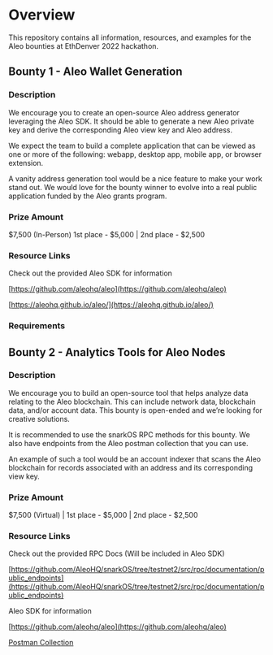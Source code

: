 # Overview
This repository contains all information, resources, and examples for the Aleo bounties at EthDenver 2022 hackathon.

## Bounty 1 - Aleo Wallet Generation

### Description

We encourage you to create an open-source Aleo address generator leveraging the Aleo SDK. It should be able to generate a new Aleo private key and derive the corresponding Aleo view key and Aleo address. 

We expect the team to build a complete application that can be viewed as one or more of the following: webapp, desktop app, mobile app, or browser extension. 

A vanity address generation tool would be a nice feature to make your work stand out. We would love for the bounty winner to evolve into a real public application funded by the Aleo grants program. 

### Prize Amount 
$7,500 (In-Person)  1st place - $5,000 | 2nd place - $2,500 

### Resource Links

Check out the provided Aleo SDK for information

[https://github.com/aleohq/aleo](https://github.com/aleohq/aleo)

[https://aleohq.github.io/aleo/](https://aleohq.github.io/aleo/)

### Requirements

## Bounty 2 - Analytics Tools for Aleo Nodes 

### Description 

We encourage you to build an open-source tool that helps analyze data relating to the Aleo blockchain. This can include network data, blockchain data, and/or account data. This bounty is open-ended and we’re looking for creative solutions. 

It is recommended to use the snarkOS RPC methods for this bounty. We also have endpoints from the Aleo postman collection that you can use.

An example of such a tool would be an account indexer that scans the Aleo blockchain for records associated with an address and its corresponding view key. 

### Prize Amount
$7,500 (Virtual) | 1st place - $5,000 | 2nd place - $2,500

### Resource Links
Check out the provided RPC Docs (Will be included in Aleo SDK)

[https://github.com/AleoHQ/snarkOS/tree/testnet2/src/rpc/documentation/public_endpoints](https://github.com/AleoHQ/snarkOS/tree/testnet2/src/rpc/documentation/public_endpoints)

Aleo SDK for information

[https://github.com/aleohq/aleo](https://github.com/aleohq/aleo)

[Postman Collection](https://github.com/AleoHQ/bounty-2022-ethdenver/blob/main/testnet2-rpc-endpoints.postman_collection.json)


